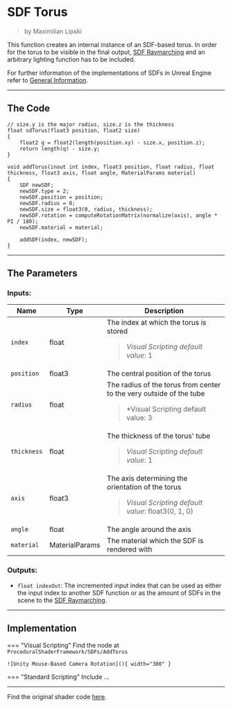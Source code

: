 <div class="container">
    <h1 class="main-heading">SDF Torus</h1>
    <blockquote class="author">by Maximilian Lipski</blockquote>
</div>

This function creates an internal instance of an SDF-based torus. In order for the torus to be visible in the final output, [SDF Raymarching](...) and an arbitrary lighting function has to be included. 

For further information of the implementations of SDFs in Unreal Engine refer to [General Information](generalInformation.md).

---

## The Code

``` hlsl
// size.y is the major radius, size.z is the thickness
float sdTorus(float3 position, float2 size)
{
    float2 q = float2(length(position.xy) - size.x, position.z);
    return length(q) - size.y;
}

void addTorus(inout int index, float3 position, float radius, float thickness, float3 axis, float angle, MaterialParams material)
{
    SDF newSDF;
    newSDF.type = 2;
    newSDF.position = position;
    newSDF.radius = 0;
    newSDF.size = float3(0, radius, thickness);
    newSDF.rotation = computeRotationMatrix(normalize(axis), angle * PI / 180);
    newSDF.material = material;
    
    addSDF(index, newSDF);
}
```

---

## The Parameters

### Inputs:
| Name            | Type     | Description |
|-----------------|----------|-------------|
| `index`        | float   | The index at which the torus is stored <br> <blockquote> *Visual Scripting default value*: 1 </blockquote>|
| `position`        | float3   | The central position of the torus |
| `radius`        | float   | The radius of the torus from center to the very outside of the tube <br> <blockquote> *Visual Scripting default value: 3 </blockquote>|
| `thickness`        | float   | The thickness of the torus' tube <br> <blockquote> *Visual Scripting default value*: 1 </blockquote>|
| `axis`        | float3   | The axis determining the orientation of the torus <br> <blockquote> *Visual Scripting default value*: float3(0, 1, 0) </blockquote> |
| `angle`        | float   | The angle around the axis |
| `material` | MaterialParams | The material which the SDF is rendered with |
    
### Outputs:
- ```float indexOut```: The incremented input index that can be used as either the input index to another SDF function or as the amount of SDFs in the scene to the [SDF Raymarching](...).  

---

## Implementation

=== "Visual Scripting"
    Find the node at `ProceduralShaderFramework/SDFs/AddTorus`

    ![Unity Mouse-Based Camera Rotation](){ width="300" }

=== "Standard Scripting"
    Include ...

---

Find the original shader code [here](..).